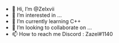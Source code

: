 - 👋 Hi, I’m @Zelxvii
- 👀 I’m interested in ...
- 🌱 I’m currently learning C++
- 💞️ I’m looking to collaborate on ...
- 📫 How to reach me Discord : Zazel#1140

<!---
Zelxvii/Zelxvii is a ✨ special ✨ repository because its `README.md` (this file) appears on your GitHub profile.
You can click the Preview link to take a look at your changes.
--->
